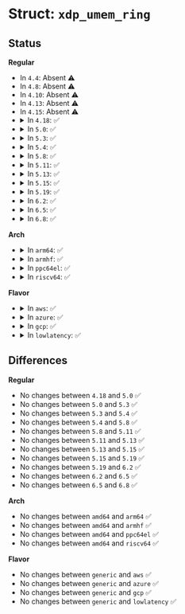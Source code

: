 # Struct: <code>xdp_umem_ring</code>

## Status
<b>Regular</b>
<ul>
<li>
In <code>4.4</code>: Absent ⚠️
</li>
<li>
In <code>4.8</code>: Absent ⚠️
</li>
<li>
In <code>4.10</code>: Absent ⚠️
</li>
<li>
In <code>4.13</code>: Absent ⚠️
</li>
<li>
In <code>4.15</code>: Absent ⚠️
</li>
<li>
<details>
<summary>In <code>4.18</code>: ✅</summary>

```c
struct xdp_umem_ring {
    struct xdp_ring ptrs;
    u64 desc[0];
};
```
</details>
</li>
<li>
<details>
<summary>In <code>5.0</code>: ✅</summary>

```c
struct xdp_umem_ring {
    struct xdp_ring ptrs;
    u64 desc[0];
};
```
</details>
</li>
<li>
<details>
<summary>In <code>5.3</code>: ✅</summary>

```c
struct xdp_umem_ring {
    struct xdp_ring ptrs;
    u64 desc[0];
};
```
</details>
</li>
<li>
<details>
<summary>In <code>5.4</code>: ✅</summary>

```c
struct xdp_umem_ring {
    struct xdp_ring ptrs;
    u64 desc[0];
};
```
</details>
</li>
<li>
<details>
<summary>In <code>5.8</code>: ✅</summary>

```c
struct xdp_umem_ring {
    struct xdp_ring ptrs;
    u64 desc[0];
};
```
</details>
</li>
<li>
<details>
<summary>In <code>5.11</code>: ✅</summary>

```c
struct xdp_umem_ring {
    struct xdp_ring ptrs;
    u64 desc[0];
};
```
</details>
</li>
<li>
<details>
<summary>In <code>5.13</code>: ✅</summary>

```c
struct xdp_umem_ring {
    struct xdp_ring ptrs;
    u64 desc[0];
};
```
</details>
</li>
<li>
<details>
<summary>In <code>5.15</code>: ✅</summary>

```c
struct xdp_umem_ring {
    struct xdp_ring ptrs;
    u64 desc[0];
};
```
</details>
</li>
<li>
<details>
<summary>In <code>5.19</code>: ✅</summary>

```c
struct xdp_umem_ring {
    struct xdp_ring ptrs;
    u64 desc[0];
};
```
</details>
</li>
<li>
<details>
<summary>In <code>6.2</code>: ✅</summary>

```c
struct xdp_umem_ring {
    struct xdp_ring ptrs;
    u64 desc[0];
};
```
</details>
</li>
<li>
<details>
<summary>In <code>6.5</code>: ✅</summary>

```c
struct xdp_umem_ring {
    struct xdp_ring ptrs;
    u64 desc[0];
};
```
</details>
</li>
<li>
<details>
<summary>In <code>6.8</code>: ✅</summary>

```c
struct xdp_umem_ring {
    struct xdp_ring ptrs;
    u64 desc[0];
};
```
</details>
</li>
</ul>
<b>Arch</b>
<ul>
<li>
<details>
<summary>In <code>arm64</code>: ✅</summary>

```c
struct xdp_umem_ring {
    struct xdp_ring ptrs;
    u64 desc[0];
};
```
</details>
</li>
<li>
<details>
<summary>In <code>armhf</code>: ✅</summary>

```c
struct xdp_umem_ring {
    struct xdp_ring ptrs;
    u64 desc[0];
};
```
</details>
</li>
<li>
<details>
<summary>In <code>ppc64el</code>: ✅</summary>

```c
struct xdp_umem_ring {
    struct xdp_ring ptrs;
    u64 desc[0];
};
```
</details>
</li>
<li>
<details>
<summary>In <code>riscv64</code>: ✅</summary>

```c
struct xdp_umem_ring {
    struct xdp_ring ptrs;
    u64 desc[0];
};
```
</details>
</li>
</ul>
<b>Flavor</b>
<ul>
<li>
<details>
<summary>In <code>aws</code>: ✅</summary>

```c
struct xdp_umem_ring {
    struct xdp_ring ptrs;
    u64 desc[0];
};
```
</details>
</li>
<li>
<details>
<summary>In <code>azure</code>: ✅</summary>

```c
struct xdp_umem_ring {
    struct xdp_ring ptrs;
    u64 desc[0];
};
```
</details>
</li>
<li>
<details>
<summary>In <code>gcp</code>: ✅</summary>

```c
struct xdp_umem_ring {
    struct xdp_ring ptrs;
    u64 desc[0];
};
```
</details>
</li>
<li>
<details>
<summary>In <code>lowlatency</code>: ✅</summary>

```c
struct xdp_umem_ring {
    struct xdp_ring ptrs;
    u64 desc[0];
};
```
</details>
</li>
</ul>

## Differences
<b>Regular</b>
<ul>
<li>
No changes between <code>4.18</code> and <code>5.0</code> ✅
</li>
<li>
No changes between <code>5.0</code> and <code>5.3</code> ✅
</li>
<li>
No changes between <code>5.3</code> and <code>5.4</code> ✅
</li>
<li>
No changes between <code>5.4</code> and <code>5.8</code> ✅
</li>
<li>
No changes between <code>5.8</code> and <code>5.11</code> ✅
</li>
<li>
No changes between <code>5.11</code> and <code>5.13</code> ✅
</li>
<li>
No changes between <code>5.13</code> and <code>5.15</code> ✅
</li>
<li>
No changes between <code>5.15</code> and <code>5.19</code> ✅
</li>
<li>
No changes between <code>5.19</code> and <code>6.2</code> ✅
</li>
<li>
No changes between <code>6.2</code> and <code>6.5</code> ✅
</li>
<li>
No changes between <code>6.5</code> and <code>6.8</code> ✅
</li>
</ul>
<b>Arch</b>
<ul>
<li>
No changes between <code>amd64</code> and <code>arm64</code> ✅
</li>
<li>
No changes between <code>amd64</code> and <code>armhf</code> ✅
</li>
<li>
No changes between <code>amd64</code> and <code>ppc64el</code> ✅
</li>
<li>
No changes between <code>amd64</code> and <code>riscv64</code> ✅
</li>
</ul>
<b>Flavor</b>
<ul>
<li>
No changes between <code>generic</code> and <code>aws</code> ✅
</li>
<li>
No changes between <code>generic</code> and <code>azure</code> ✅
</li>
<li>
No changes between <code>generic</code> and <code>gcp</code> ✅
</li>
<li>
No changes between <code>generic</code> and <code>lowlatency</code> ✅
</li>
</ul>
